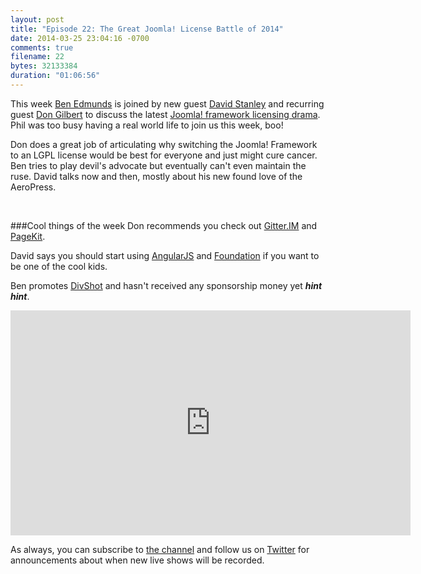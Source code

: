 ```yaml
---
layout: post
title: "Episode 22: The Great Joomla! License Battle of 2014"
date: 2014-03-25 23:04:16 -0700
comments: true
filename: 22
bytes: 32133384
duration: "01:06:56"
---
```


This week [Ben Edmunds](https://twitter.com/benedmunds) is joined by new guest [David Stanley](https://twitter.com/davidstanley01) and recurring guest [Don Gilbert](https://twitter.com/dilbert4life) to discuss the latest [Joomla! framework licensing drama](http://forum.joomla.org/viewtopic.php?f=704&t=836361&sid=42e55238e2fe91f582af1b69440d219b).  Phil was too busy having a real world life to join us this week, boo!

Don does a great job of articulating why switching the Joomla! Framework to an LGPL license would be best for everyone and just might cure cancer.  Ben tries to play devil's advocate but eventually can't even maintain the ruse.  David talks now and then, mostly about his new found love of the AeroPress.

<br />

###Cool things of the week
Don recommends you check out [Gitter.IM](http://gitter.im) and [PageKit](http://pagekit.com).

David says you should start using [AngularJS](http://angularjs.org/) and [Foundation](http://foundation.zurb.com/) if you want to be one of the cool kids.

Ben promotes [DivShot](http://www.divshot.com/) and hasn't received any sponsorship money yet ***hint hint***.



<iframe width="640" height="360" src="https://www.youtube.com/embed/61Q7a15KkmQ" frameborder="0" allowfullscreen></iframe>

As always, you can subscribe to [the channel](https://www.youtube.com/channel/UCepVwe7RrxE7Zv3kytUfcKw) and follow us on [Twitter](https://twitter.com/phptownhall) for announcements about when new live shows will be recorded.